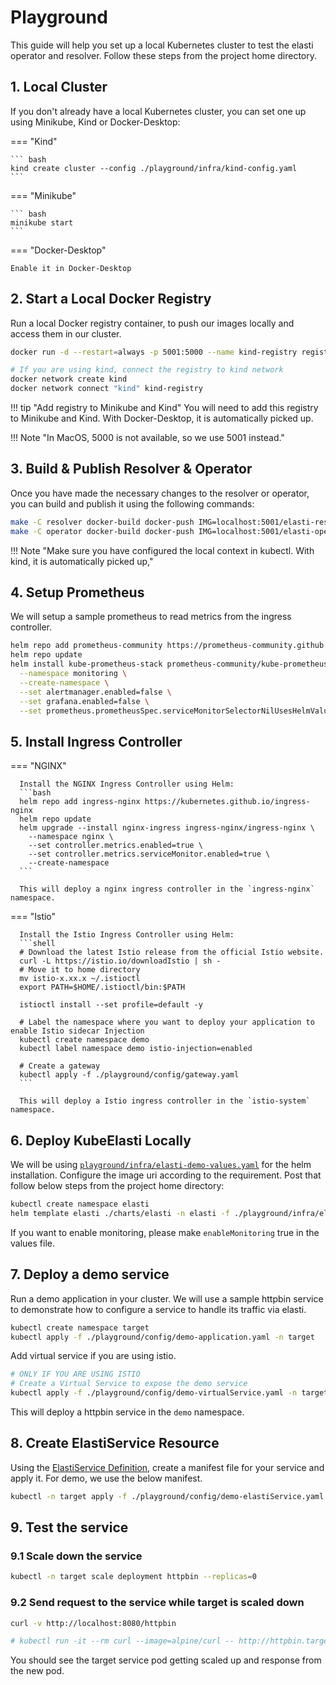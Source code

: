 # Playground

This guide will help you set up a local Kubernetes cluster to test the elasti operator and resolver. Follow these steps from the project home directory.

## 1. Local Cluster

If you don't already have a local Kubernetes cluster, you can set one up using Minikube, Kind or Docker-Desktop:

=== "Kind"

    ``` bash
    kind create cluster --config ./playground/infra/kind-config.yaml
    ```

=== "Minikube"

    ``` bash
    minikube start
    ```

=== "Docker-Desktop"

    Enable it in Docker-Desktop

## 2. Start a Local Docker Registry

Run a local Docker registry container, to push our images locally and access them in our cluster.

``` bash
docker run -d --restart=always -p 5001:5000 --name kind-registry registry:2;

# If you are using kind, connect the registry to kind network
docker network create kind
docker network connect "kind" kind-registry
```

!!! tip "Add registry to Minikube and Kind"
    You will need to add this registry to Minikube and Kind. With Docker-Desktop, it is automatically picked up.

!!! Note "In MacOS, 5000 is not available, so we use 5001 instead."


## 3. Build & Publish Resolver & Operator

Once you have made the necessary changes to the resolver or operator, you can build and publish it using the following commands:

```bash
make -C resolver docker-build docker-push IMG=localhost:5001/elasti-resolver:v1alpha1
make -C operator docker-build docker-push IMG=localhost:5001/elasti-operator:v1alpha1
```

!!! Note "Make sure you have configured the local context in kubectl. With kind, it is automatically picked up,"

## 4. Setup Prometheus

We will setup a sample prometheus to read metrics from the ingress controller.

```bash
helm repo add prometheus-community https://prometheus-community.github.io/helm-charts
helm repo update
helm install kube-prometheus-stack prometheus-community/kube-prometheus-stack \
  --namespace monitoring \
  --create-namespace \
  --set alertmanager.enabled=false \
  --set grafana.enabled=false \
  --set prometheus.prometheusSpec.serviceMonitorSelectorNilUsesHelmValues=false
```

## 5. Install Ingress Controller

=== "NGINX"

      Install the NGINX Ingress Controller using Helm:
      ```bash
      helm repo add ingress-nginx https://kubernetes.github.io/ingress-nginx
      helm repo update
      helm upgrade --install nginx-ingress ingress-nginx/ingress-nginx \
        --namespace nginx \
        --set controller.metrics.enabled=true \
        --set controller.metrics.serviceMonitor.enabled=true \
        --create-namespace
      ```

      This will deploy a nginx ingress controller in the `ingress-nginx` namespace.

=== "Istio"

      Install the Istio Ingress Controller using Helm:
      ```shell
      # Download the latest Istio release from the official Istio website.
      curl -L https://istio.io/downloadIstio | sh -
      # Move it to home directory
      mv istio-x.xx.x ~/.istioctl
      export PATH=$HOME/.istioctl/bin:$PATH

      istioctl install --set profile=default -y

      # Label the namespace where you want to deploy your application to enable Istio sidecar Injection
      kubectl create namespace demo
      kubectl label namespace demo istio-injection=enabled

      # Create a gateway
      kubectl apply -f ./playground/config/gateway.yaml
      ```

      This will deploy a Istio ingress controller in the `istio-system` namespace.

## 6. Deploy KubeElasti Locally

We will be using [`playground/infra/elasti-demo-values.yaml`](https://github.com/truefoundry/KubeElasti/blob/main/playground/infra/elasti-demo-values.yaml) for the helm installation. Configure the image uri according to the requirement. Post that follow below steps from the project home directory:

```bash
kubectl create namespace elasti
helm template elasti ./charts/elasti -n elasti -f ./playground/infra/elasti-demo-values.yaml | kubectl apply -f -
```

If you want to enable monitoring, please make `enableMonitoring` true in the values file.

## 7. Deploy a demo service

Run a demo application in your cluster. We will use a sample httpbin service to demonstrate how to configure a service to handle its traffic via elasti.

```bash
kubectl create namespace target
kubectl apply -f ./playground/config/demo-application.yaml -n target
```

Add virtual service if you are using istio.

```bash
# ONLY IF YOU ARE USING ISTIO
# Create a Virtual Service to expose the demo service
kubectl apply -f ./playground/config/demo-virtualService.yaml -n target
```

This will deploy a httpbin service in the `demo` namespace.

## 8. Create ElastiService Resource

Using the [ElastiService Definition](/src/gs-configure-elastiservice/), create a manifest file for your service and apply it. For demo, we use the below manifest.

```bash
kubectl -n target apply -f ./playground/config/demo-elastiService.yaml
```


## 9. Test the service

### 9.1 Scale down the service

```bash
kubectl -n target scale deployment httpbin --replicas=0
```

### 9.2 Send request to the service while target is scaled down

```bash
curl -v http://localhost:8080/httpbin

# kubectl run -it --rm curl --image=alpine/curl -- http://httpbin.target.svc.cluster.local/headers
```

You should see the target service pod getting scaled up and response from the new pod.
